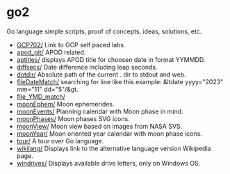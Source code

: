 # go2
Go language simple scripts, proof of concepts, ideas, solutions, etc.

* [GCP702/](GCP702/) Link to GCP self paced labs.
* [apod_git/](apod_git/) APOD related.
* [aptitles/](aptitles/) displays APOD title for choosen date in format YYMMDD.
* [diffsecs/](diffsecs/) Date difference including leap seconds.
* [dotdir/](dotdir/) Absolute path of the current . dir to stdout and web.
* [fileDateMatch/](fileDateMatch/) searching for line like this example: &ltdate yyyy="2023" mm="11" dd="5"/&gt.
* [file_YMD_match/](file_YMD_match/)
* [moonEphem/](moonEphem/) Moon ephemerides.
* [moonEvents/](moonEvents/) Planning calendar with Moon phase in mind.
* [moonPhases/](moonPhases/) Moon phases SVG icons.
* [moonView/](moonView/) Moon view based on images from NASA SVS.
* [moonYear/](moonYear/) Moon oriented year calendar with moon phase icons.
* [tour/](tour/) A tour over Go language.
* [wikilang/](wikilang/) Displays link to the alternative language version Wikipedia page.
* [windrives/](windrives/) Displays available drive letters, only on Windows OS.
